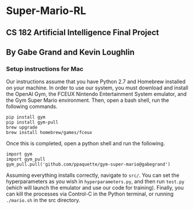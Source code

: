 # Super-Mario-RL
## CS 182 Artificial Intelligence Final Project
## By Gabe Grand and Kevin Loughlin

### Setup instructions for Mac
Our instructions assume that you have Python 2.7 and Homebrew installed on your machine. In order to use our system, you must download and install the OpenAI Gym, the FCEUX Nintendo Entertainment System emulator, and the Gym Super Mario environment. Then, open a bash shell, run the following commands.

    pip install gym
    pip install gym-pull
    brew upgrade
    brew install homebrew/games/fceux

Once this is completed, open a python shell and run the following.

    import gym
    import gym_pull
    gym_pull.pull('github.com/ppaquette/gym-super-mario@gabegrand')

Assuming everything installs correctly, navigate to `src/`. You can set the hyperparameters as you wish in `hyperparameters.py`, and then run `test.py` (which will launch the emulator and use our code for training).  Finally, you can kill the processes via Control-C in the Python terminal, or running `./mario.sh` in the src directory.